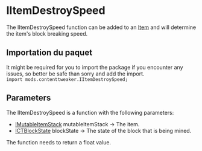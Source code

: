 # IItemDestroySpeed

The IItemDestroySpeed function can be added to an [Item](/Mods/ContentTweaker/Vanilla/Creatable_Content/Item/) and will determine the item's block breaking speed.

## Importation du paquet

It might be required for you to import the package if you encounter any issues, so better be safe than sorry and add the import.  
`import mods.contenttweaker.IItemDestroySpeed;`

## Parameters

The IItemDestroySpeed is a function with the following parameters:

- [IMutableItemStack](/Mods/ContentTweaker/Vanilla/Types/Item/IMutableItemStack/) mutableItemStack → The item.
- [ICTBlockState](/Mods/ContentTweaker/Vanilla/Types/Block/ICTBlockState/) blockState → The state of the block that is being mined.

The function needs to return a float value.